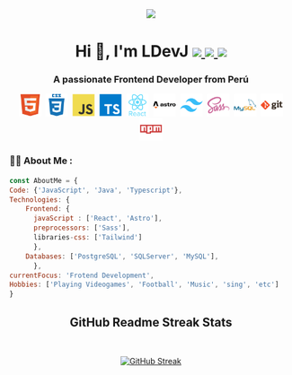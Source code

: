 <div id="header" align="center">
  <img src="https://media.giphy.com/media/qgQUggAC3Pfv687qPC/giphy.gif" width="150" />
  <div align>
  <h1 align="center" width="50%">Hi 👋, I'm LDevJ
 <a href="https://www.linkedin.com/in/luis-alberto-pejerrey-chupillon" target="_blank">
  <img src="https://media.giphy.com/media/HQTYdpx1yhxWpugAi2/giphy.gif" width="32"/>
</a>
 <a href="https://twitter.com/Luigui_PJ" target="_blank">
  <img src="https://media.giphy.com/media/ktfqJcs9AVf4HeDLFK/giphy.gif" width="30"/>
</a>
<a href="https://www.instagram.com/luigui.pj/" target="_blank">
  <img src="https://media.giphy.com/media/WyZy1cltG36Y04OCLG/giphy.gif" width="30"/>
</a></h1>
  </div>
  <h3 align="center">A passionate Frontend Developer from Perú</h3>
  <div align="center">
    <div>
        <img src="https://github.com/devicons/devicon/blob/master/icons/html5/html5-original.svg" title="HTML5" alt="HTML" width="40" height="40"/>&nbsp;
        <img src="https://github.com/devicons/devicon/blob/master/icons/css3/css3-plain-wordmark.svg"  title="CSS3" alt="CSS" width="40" height="40"/>&nbsp;
        <img src="https://github.com/devicons/devicon/blob/master/icons/javascript/javascript-original.svg" title="JavaScript" alt="JavaScript" width="40" height="40"/>&nbsp;
        <img src="https://github.com/devicons/devicon/blob/master/icons/typescript/typescript-original.svg" title="TypeScript" alt="TypeScript" width="40" height="40"/>&nbsp;
        <img src="https://github.com/devicons/devicon/blob/master/icons/react/react-original-wordmark.svg" title="React" alt="React" width="40" height="40"/>&nbsp;
        <img src="https://github.com/devicons/devicon/blob/master/icons/astro/astro-original-wordmark.svg" title="React" alt="React" width="40" height="40"/>&nbsp;
        <img src="https://github.com/devicons/devicon/blob/master/icons/tailwindcss/tailwindcss-plain.svg" title="Bootstrap" alt="Bootstrap" width="40" height="40"/>&nbsp;
        <img src="https://github.com/devicons/devicon/blob/master/icons/sass/sass-original.svg" title="Sass" alt="Sass" width="40" height="40"/>&nbsp;
        <img src="https://github.com/devicons/devicon/blob/master/icons/mysql/mysql-original-wordmark.svg" title="MySQL"  alt="MySQL" width="40" height="40"/>&nbsp;
        <img src="https://github.com/devicons/devicon/blob/master/icons/git/git-original-wordmark.svg" title="Git" **alt="Git" width="40" height="40"/>
      <img src="https://github.com/devicons/devicon/blob/master/icons/npm/npm-original-wordmark.svg" title="Npm" **alt="Npm" width="40" height="40"/>
    </div>
</div>
</div>


### 👨‍💻 About Me :
```javascript
const AboutMe = {
Code: {'JavaScript', 'Java', 'Typescript'},
Technologies: {
    Frontend: {
      javaScript : ['React', 'Astro'],
      preprocessors: ['Sass'],
      libraries-css: ['Tailwind']
      },
    Databases: ['PostgreSQL', 'SQLServer', 'MySQL'],
      },
currentFocus: 'Frotend Development',
Hobbies: ['Playing Videogames', 'Football', 'Music', 'sing', 'etc']  
}  
```
<h2 align="center" width="50%">GitHub Readme Streak Stats</h2>
<br>

<div align="center">
  
  [![GitHub Streak](https://github-readme-streak-stats.herokuapp.com?user=LdevJP&theme=dark&border_radius=5&date_format=j%20M%5B%20Y%5D&card_width=500)](https://git.io/streak-stats)
</div>

<!--
*LDevJ/LDevJ* is a ✨ special ✨ repository because its `README.md` (this file) appears on your GitHub profile.

Here are some ideas to get you started:

- 🔭 I’m currently working on ...
- 🌱 I’m currently learning ...
- 👯 I’m looking to collaborate on ...
- 🤔 I’m looking for help with ...
- 💬 Ask me about ...
- 📫 How to reach me: ...
- 😄 Pronouns: ...
- ⚡ Fun fact: ...
-->
